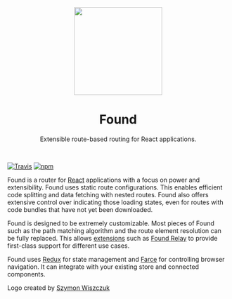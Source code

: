 <div align="center">
<img src="https://golota60.github.io/found/img/f-logo-empty.svg" width="200">

<h1>Found</h1>
<p>
  Extensible route-based routing for React applications.
</p>
<br>

</div>

[![Travis][build-badge]][build] [![npm][npm-badge]][npm]

Found is a router for [React](https://reactjs.org/) applications with a focus on power and extensibility. Found uses static route configurations. This enables efficient code splitting and data fetching with nested routes. Found also offers extensive control over indicating those loading states, even for routes with code bundles that have not yet been downloaded.

Found is designed to be extremely customizable. Most pieces of Found such as the path matching algorithm and the route element resolution can be fully replaced. This allows [extensions](#extensions) such as [Found Relay](https://github.com/4Catalyzer/found-relay) to provide first-class support for different use cases.

Found uses [Redux](https://redux.js.org/) for state management and [Farce](https://github.com/4Catalyzer/farce) for controlling browser navigation. It can integrate with your existing store and connected components.

Logo created by [Szymon Wiszczuk](https://www.github.com/golota60)

[build-badge]: https://img.shields.io/travis/4Catalyzer/found/master.svg
[build]: https://travis-ci.org/4Catalyzer/found
[npm-badge]: https://img.shields.io/npm/v/found.svg
[npm]: https://www.npmjs.org/package/found
